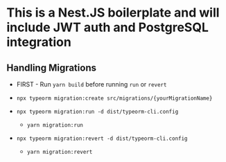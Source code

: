 # This is a Nest.JS boilerplate and will include JWT auth and PostgreSQL integration

## Handling Migrations

* FIRST - Run ```yarn build``` before running ```run``` or ```revert```

* ```npx typeorm migration:create src/migrations/{yourMigrationName}```
* ```npx typeorm migration:run -d dist/typeorm-cli.config```
  * ```yarn migration:run```
* ```npx typeorm migration:revert -d dist/typeorm-cli.config```
  * ```yarn migration:revert```


